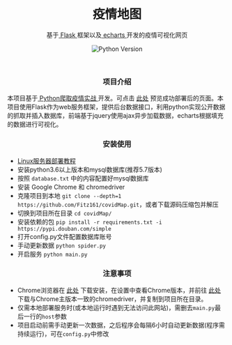 <div align="center">

# 疫情地图

基于[ Flask ](https://github.com/pallets/flask)框架以及[ echarts ](https://github.com/apache/echarts/)开发的疫情可视化网页

![Python Version](https://img.shields.io/badge/python-3.6+-blue.svg)
</div>
</br>
<div align="center">

### 项目介绍
</div>

本项目基于[ Python爬取疫情实战 ](https://www.bilibili.com/video/BV177411j7qJ)开发。可点击 [此处](http://yorushika.xyz:8888/) 预览成功部署后的页面。本项目使用Flask作为web服务框架，提供后台数据接口，利用python实现公开数据的抓取并插入数据库，前端基于jquery使用ajax异步加载数据，echarts根据填充的数据进行可视化。
<br>

<div align="center">

### 安装使用
</div>

- [ Linux服务器部署教程 ](docs/LINUX.md)
- 安装python3.6以上版本和mysql数据库(推荐5.7版本)
- 按照 `database.txt` 中的内容配置好mysql数据库
- 安装 Google Chrome 和 chromedriver
- 克隆项目到本地 `git clone --depth=1 https://github.com/Fitz161/covidMap.git`，或者下载源码压缩包并解压
- 切换到项目所在目录 `cd covidMap/`
- 安装依赖的包 `pip install -r requirements.txt -i https://pypi.douban.com/simple`
- 打开config.py文件配置数据库账号
- 手动更新数据 `python spider.py`
- 开启服务 `python main.py`

<div align="center">

### 注意事项
</div>

- Chrome浏览器在 [此处](https://www.google.cn/chrome/index.html) 下载安装，在设置中查看Chrome版本，并前往 [此处](https://chromedriver.storage.googleapis.com/index.html) 下载与Chrome主版本一致的chromedriver，并复制到项目所在目录。
- 仅需本地部署服务时(或本地运行时遇到无法访问此网站)，需删去`main.py`最后一行的`host`参数
- 项目启动前需手动更新一次数据，之后程序会每隔6小时自动更新数据(程序需持续运行)，可在`config.py`中修改